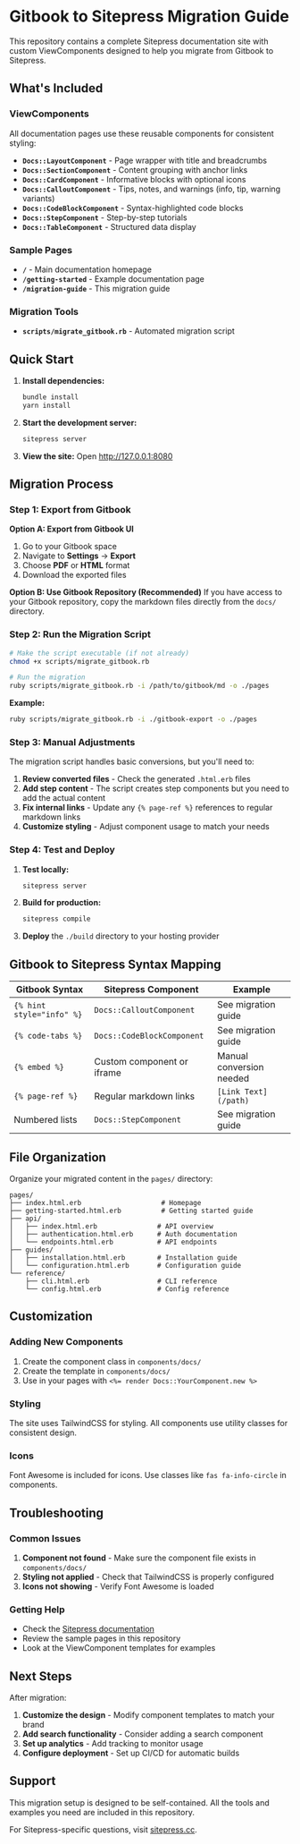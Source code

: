 # Gitbook to Sitepress Migration Guide

This repository contains a complete Sitepress documentation site with custom ViewComponents designed to help you migrate from Gitbook to Sitepress.

## What's Included

### ViewComponents
All documentation pages use these reusable components for consistent styling:

- **`Docs::LayoutComponent`** - Page wrapper with title and breadcrumbs
- **`Docs::SectionComponent`** - Content grouping with anchor links
- **`Docs::CardComponent`** - Informative blocks with optional icons
- **`Docs::CalloutComponent`** - Tips, notes, and warnings (info, tip, warning variants)
- **`Docs::CodeBlockComponent`** - Syntax-highlighted code blocks
- **`Docs::StepComponent`** - Step-by-step tutorials
- **`Docs::TableComponent`** - Structured data display

### Sample Pages
- **`/`** - Main documentation homepage
- **`/getting-started`** - Example documentation page
- **`/migration-guide`** - This migration guide

### Migration Tools
- **`scripts/migrate_gitbook.rb`** - Automated migration script

## Quick Start

1. **Install dependencies:**
   ```bash
   bundle install
   yarn install
   ```

2. **Start the development server:**
   ```bash
   sitepress server
   ```

3. **View the site:**
   Open http://127.0.0.1:8080

## Migration Process

### Step 1: Export from Gitbook

**Option A: Export from Gitbook UI**
1. Go to your Gitbook space
2. Navigate to **Settings** → **Export**
3. Choose **PDF** or **HTML** format
4. Download the exported files

**Option B: Use Gitbook Repository (Recommended)**
If you have access to your Gitbook repository, copy the markdown files directly from the `docs/` directory.

### Step 2: Run the Migration Script

```bash
# Make the script executable (if not already)
chmod +x scripts/migrate_gitbook.rb

# Run the migration
ruby scripts/migrate_gitbook.rb -i /path/to/gitbook/md -o ./pages
```

**Example:**
```bash
ruby scripts/migrate_gitbook.rb -i ./gitbook-export -o ./pages
```

### Step 3: Manual Adjustments

The migration script handles basic conversions, but you'll need to:

1. **Review converted files** - Check the generated `.html.erb` files
2. **Add step content** - The script creates step components but you need to add the actual content
3. **Fix internal links** - Update any `{% page-ref %}` references to regular markdown links
4. **Customize styling** - Adjust component usage to match your needs

### Step 4: Test and Deploy

1. **Test locally:**
   ```bash
   sitepress server
   ```

2. **Build for production:**
   ```bash
   sitepress compile
   ```

3. **Deploy** the `./build` directory to your hosting provider

## Gitbook to Sitepress Syntax Mapping

| Gitbook Syntax | Sitepress Component | Example |
|---|---|---|
| `{% hint style="info" %}` | `Docs::CalloutComponent` | See migration guide |
| `{% code-tabs %}` | `Docs::CodeBlockComponent` | See migration guide |
| `{% embed %}` | Custom component or iframe | Manual conversion needed |
| `{% page-ref %}` | Regular markdown links | `[Link Text](/path)` |
| Numbered lists | `Docs::StepComponent` | See migration guide |

## File Organization

Organize your migrated content in the `pages/` directory:

```
pages/
├── index.html.erb                    # Homepage
├── getting-started.html.erb          # Getting started guide
├── api/
│   ├── index.html.erb               # API overview
│   ├── authentication.html.erb      # Auth documentation
│   └── endpoints.html.erb           # API endpoints
├── guides/
│   ├── installation.html.erb        # Installation guide
│   └── configuration.html.erb       # Configuration guide
└── reference/
    ├── cli.html.erb                 # CLI reference
    └── config.html.erb              # Config reference
```

## Customization

### Adding New Components

1. Create the component class in `components/docs/`
2. Create the template in `components/docs/`
3. Use in your pages with `<%= render Docs::YourComponent.new %>`

### Styling

The site uses TailwindCSS for styling. All components use utility classes for consistent design.

### Icons

Font Awesome is included for icons. Use classes like `fas fa-info-circle` in components.

## Troubleshooting

### Common Issues

1. **Component not found** - Make sure the component file exists in `components/docs/`
2. **Styling not applied** - Check that TailwindCSS is properly configured
3. **Icons not showing** - Verify Font Awesome is loaded

### Getting Help

- Check the [Sitepress documentation](https://sitepress.cc)
- Review the sample pages in this repository
- Look at the ViewComponent templates for examples

## Next Steps

After migration:

1. **Customize the design** - Modify component templates to match your brand
2. **Add search functionality** - Consider adding a search component
3. **Set up analytics** - Add tracking to monitor usage
4. **Configure deployment** - Set up CI/CD for automatic builds

## Support

This migration setup is designed to be self-contained. All the tools and examples you need are included in this repository.

For Sitepress-specific questions, visit [sitepress.cc](https://sitepress.cc). 